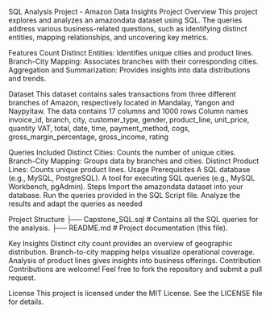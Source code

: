 SQL Analysis Project - Amazon Data Insights
Project Overview
This project explores and analyzes an amazondata dataset using SQL. The queries address various business-related questions, such as identifying distinct entities, mapping relationships, and uncovering key metrics.

Features
Count Distinct Entities: Identifies unique cities and product lines.
Branch-City Mapping: Associates branches with their corresponding cities.
Aggregation and Summarization: Provides insights into data distributions and trends.

Dataset
This dataset contains sales transactions from three different branches of Amazon, respectively located in Mandalay, Yangon and Naypyitaw. The data contains 17 columns and 1000 rows
Column names 
invoice_id, branch, city, customer_type, gender, product_line, unit_price, quantity
VAT, total, date, time, payment_method, cogs, gross_margin_percentage, gross_income, rating

Queries Included
Distinct Cities: Counts the number of unique cities.
Branch-City Mapping: Groups data by branches and cities.
Distinct Product Lines: Counts unique product lines.
Usage
Prerequisites
A SQL database (e.g., MySQL, PostgreSQL).
A tool for executing SQL queries (e.g., MySQL Workbench, pgAdmin).
Steps
Import the amazondata dataset into your database.
Run the queries provided in the SQL Script file.
Analyze the results and adapt the queries as needed

Project Structure
├── Capstone_SQL.sql   # Contains all the SQL queries for the analysis.
├── README.md          # Project documentation (this file).

Key Insights
Distinct city count provides an overview of geographic distribution.
Branch-to-city mapping helps visualize operational coverage.
Analysis of product lines gives insights into business offerings.
Contribution
Contributions are welcome! Feel free to fork the repository and submit a pull request.

License
This project is licensed under the MIT License. See the LICENSE file for details.

